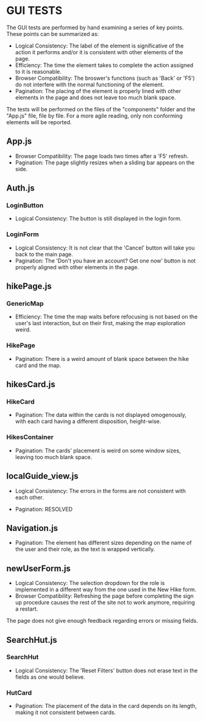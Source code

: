 # GUI TESTS

The GUI tests are performed by hand examining a series of key points. These points can be summarized as:

- Logical Consistency: The label of the element is significative of the action it performs and/or it is consistent with other elements of the page.
- Efficiency: The time the element takes to complete the action assigned to it is reasonable.
- Browser Compatibility: The broswer's functions (such as 'Back' or 'F5') do not interfere with the normal functioning of the element.
- Pagination: The placing of the element is properly lined with other elements in the page and does not leave too much blank space.

The tests will be performed on the files of the "components" folder and the "App.js" file, file by file. For a more agile reading, only non conforming elements will be reported.

## App.js

- Browser Compatibility: The page loads two times after a 'F5' refresh.
- Pagination: The page slightly resizes when a sliding bar appears on the side.

## Auth.js

### LoginButton

- Logical Consistency: The button is still displayed in the login form.

### LoginForm

- Logical Consistency: It is not clear that the 'Cancel' button will take you back to the main page.
- Pagination: The 'Don't you have an account? Get one now' button is not properly aligned with other elements in the page.

## hikePage.js

### GenericMap

- Efficiency: The time the map waits before refocusing is not based on the user's last interaction, but on their first, making the map exploration weird.

### HikePage

- Pagination: There is a weird amount of blank space between the hike card and the map.

## hikesCard.js

### HikeCard

- Pagination: The data within the cards is not displayed omogenously, with each card having a different disposition, height-wise.

### HikesContainer

- Pagination: The cards' placement is weird on some window sizes, leaving too much blank space.

## localGuide_view.js

- Logical Consistency: The errors in the forms are not consistent with each other.

- Pagination: RESOLVED

## Navigation.js

- Pagination: The element has different sizes depending on the name of the user and their role, as the text is wrapped vertically.

## newUserForm.js

- Logical Consistency: The selection dropdown for the role is implemented in a different way from the one used in the New Hike form. 
- Browser Compatibility: Refreshing the page before completing the sign up procedure causes the rest of the site not to work anymore, requiring a restart.

The page does not give enough feedback regarding errors or missing fields.

## SearchHut.js

### SearchHut

- Logical Consistency: The 'Reset Filters' button does not erase text in the fields as one would believe.

### HutCard

- Pagination: The placement of the data in the card depends on its length, making it not consistent between cards.